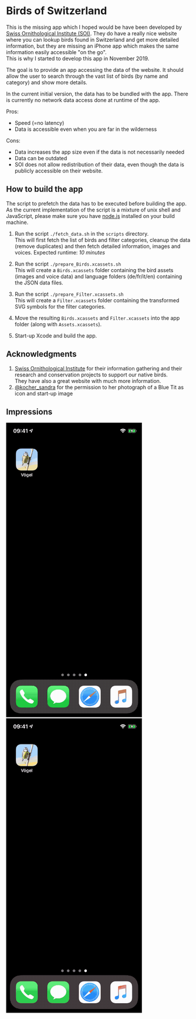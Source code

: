 #  Birds of Switzerland

This is the missing app which I hoped would be have been developed by [Swiss Ornithological Institute (SOI)](https://vogelwarte.ch). They do have a really nice website where you can lookup birds found in Switzerland and get more detailed information, but they are missing an iPhone app which makes the same information easily accessible "on the go".  
This is why I started to develop this app in November 2019.

The goal is to provide an app accessing the data of the website. It should allow the user to search through the vast list of birds (by name and category) and show more details.

In the current initial version, the data has to be bundled with the app. There is currently no network data access done at runtime of the app.

Pros:
 + Speed (=no latency)
 + Data is accessible even when you are far in the wilderness

Cons:
 - Data increases the app size even if the data is not necessarily needed
 - Data can be outdated
 - SOI does not allow redistribution of their data, even though the data is publicly accessible on their website.


## How to build the app

The script to prefetch the data has to be executed before building the app. As the current implementation of the script is a mixture of unix shell and JavaScript, please make sure you have [node.js](https://nodejs.org) installed on your build machine.

1. Run the script `./fetch_data.sh` in the `scripts` directory.  
  This will first fetch the list of birds and filter categories, cleanup the data (remove duplicates) and then fetch detailed information, images and voices. Expected runtime: *10 minutes*

2. Run the script `./prepare_Birds.xcassets.sh`  
  This will create a `Birds.xcassets` folder containing the bird assets (images and voice data) and language folders (de/fr/it/en) containing the JSON data files.

3. Run the script `./prepare_Filter.xcassets.sh`  
  This will create a `Filter.xcassets` folder containing the transformed SVG symbols for the filter categories.

4. Move the resulting `Birds.xcassets` and `Filter.xcassets` into the app folder (along with `Assets.xcassets`).

5. Start-up Xcode and build the app.

## Acknowledgments

1. [Swiss Ornithological Institute](https://vogelwarte.ch) for their information gathering and their research and conservation projects to support our native birds.    
They have also a great website with much more information.
2. [@kocher_sandra](https://twitter.com/kocher_sandra) for the permission to her photograph of a Blue Tit as icon and start-up image

## Impressions

![iPhone Bird Search](_Pictures/iPhoneX_01_Bird_Search_de.gif)
![iPhone Filter Search](_Pictures/iPhoneX_02_Filter_Search_de.gif)
